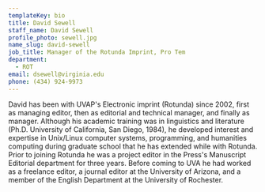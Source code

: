 ```yaml
---
templateKey: bio
title: David Sewell
staff_name: David Sewell
profile_photo: sewell.jpg
name_slug: david-sewell
job_title: Manager of the Rotunda Imprint, Pro Tem
department:
  - ROT
email: dsewell​@​virginia.edu
phone: (434) 924-9973
---
```

David has been with UVAP's Electronic imprint (Rotunda) since 2002, first as managing editor, then as editorial and technical manager, and finally as manager. Although his academic training was in linguistics and literature (Ph.D. University of California, San Diego, 1984), he developed interest and expertise in Unix/Linux computer systems, programming, and humanities computing during graduate school that he has extended while with Rotunda. Prior to joining Rotunda he was a project editor in the Press's Manuscript Editorial department for three years. Before coming to UVA he had worked as a freelance editor, a journal editor at the University of Arizona, and a member of the English Department at the University of Rochester.